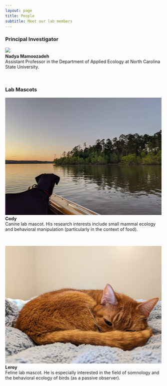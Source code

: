 ```yaml
---
layout: page
title: People
subtitle: Meet our lab members
---
```


### Principal Investigator
<img src="/assets/img/nadya.png" width="500"> <br />
**Nadya Mamoozadeh** <br />
Assistant Professor in the Department of Applied Ecology at North Carolina State University.

&nbsp;

### Lab Mascots
<img src="/assets/img/cody.jpeg" width="500"> <br />
**Cody** <br />
Canine lab mascot. His research interests include small mammal ecology and behavioral manipulation (particularly in the context of food).

&nbsp;

<img src="/assets/img/leroy.jpg" width="500"> <br />
**Leroy** <br />
Feline lab mascot. He is especially interested in the field of somnology and the behavioral ecology of birds (as a passive observer).
